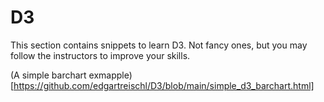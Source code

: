 # D3

This section contains snippets to learn D3. Not fancy ones, but you may follow the instructors to improve your skills.

(A simple barchart exmapple)[https://github.com/edgartreischl/D3/blob/main/simple_d3_barchart.html]